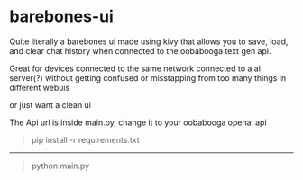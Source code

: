 # barebones-ui
Quite literally a barebones ui made using kivy that allows you to save, load, and clear chat history when connected to the oobabooga text gen api.

Great for devices connected to the same network connected to a ai server(?) without getting confused or misstapping from too many things in different webuis

or just want a clean ui

The Api url is inside main.py, change it to your oobabooga openai api

>pip install -r requirements.txt

---
>python main.py
